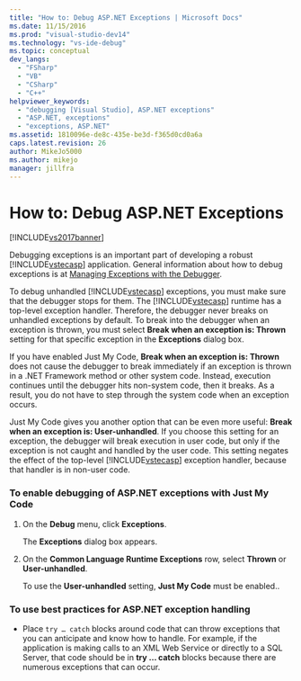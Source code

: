```yaml
---
title: "How to: Debug ASP.NET Exceptions | Microsoft Docs"
ms.date: 11/15/2016
ms.prod: "visual-studio-dev14"
ms.technology: "vs-ide-debug"
ms.topic: conceptual
dev_langs: 
  - "FSharp"
  - "VB"
  - "CSharp"
  - "C++"
helpviewer_keywords: 
  - "debugging [Visual Studio], ASP.NET exceptions"
  - "ASP.NET, exceptions"
  - "exceptions, ASP.NET"
ms.assetid: 1810096e-de8c-435e-be3d-f365d0cd0a6a
caps.latest.revision: 26
author: MikeJo5000
ms.author: mikejo
manager: jillfra
---
```

# How to: Debug ASP.NET Exceptions
[!INCLUDE[vs2017banner](../includes/vs2017banner.md)]

Debugging exceptions is an important part of developing a robust [!INCLUDE[vstecasp](../includes/vstecasp-md.md)] application. General information about how to debug exceptions is at [Managing Exceptions with the Debugger](../debugger/managing-exceptions-with-the-debugger.md).  
  
 To debug unhandled [!INCLUDE[vstecasp](../includes/vstecasp-md.md)] exceptions, you must make sure that the debugger stops for them. The [!INCLUDE[vstecasp](../includes/vstecasp-md.md)] runtime has a top-level exception handler. Therefore, the debugger never breaks on unhandled exceptions by default. To break into the debugger when an exception is thrown, you must select **Break when an exception is: Thrown** setting for that specific exception in the **Exceptions** dialog box.  
  
 If you have enabled Just My Code, **Break when an exception is: Thrown** does not cause the debugger to break immediately if an exception is thrown in a .NET Framework method or other system code. Instead, execution continues until the debugger hits non-system code, then it breaks. As a result, you do not have to step through the system code when an exception occurs.  
  
 Just My Code gives you another option that can be even more useful: **Break when an exception is: User-unhandled**. If you choose this setting for an exception, the debugger will break execution in user code, but only if the exception is not caught and handled by the user code. This setting negates the effect of the top-level [!INCLUDE[vstecasp](../includes/vstecasp-md.md)] exception handler, because that handler is in non-user code.  
  
### To enable debugging of ASP.NET exceptions with Just My Code  
  
1. On the **Debug** menu, click **Exceptions**.  
  
     The **Exceptions** dialog box appears.  
  
2. On the **Common Language Runtime Exceptions** row, select **Thrown** or **User-unhandled**.  
  
     To use the **User-unhandled** setting, **Just My Code** must be enabled..  
  
### To use best practices for ASP.NET exception handling  
  
- Place `try … catch` blocks around code that can throw exceptions that you can anticipate and know how to handle. For example, if the application is making calls to an XML Web Service or directly to a SQL Server, that code should be in **try … catch** blocks because there are numerous exceptions that can occur.
